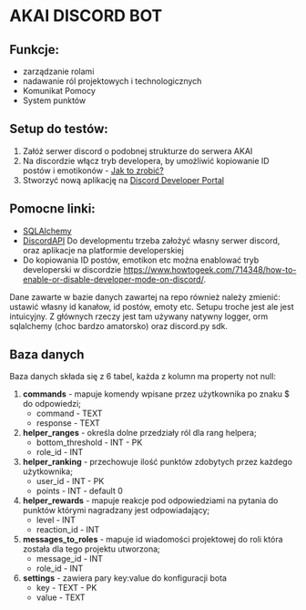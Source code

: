 # AKAI DISCORD BOT

## Funkcje:

- zarządzanie rolami
- nadawanie ról projektowych i technologicznych
- Komunikat Pomocy
- System punktów


## Setup do testów:
1. Załóż serwer discord o podobnej strukturze do serwera AKAI
2. Na discordzie włącz tryb developera, by umożliwić kopiowanie ID postów i emotikonów - [Jak to zrobić?](https://www.howtogeek.com/714348/how-to-enable-or-disable-developer-mode-on-discord/)
3. Stworzyć nową aplikację na [Discord Developer Portal](https://discord.com/developers/applications/.)


## Pomocne linki: 
- [SQLAlchemy](https://docs.sqlalchemy.org/en/14/orm/tutorial.html)
- [DiscordAPI](https://discordpy.readthedocs.io/en/stable/api.html) 
Do developmentu trzeba założyć własny serwer discord, oraz aplikacje na platformie developerskiej  
- Do kopiowania ID postów, emotikon etc można enablować tryb developerski w discordzie https://www.howtogeek.com/714348/how-to-enable-or-disable-developer-mode-on-discord/.  

Dane zawarte w bazie danych zawartej na repo również należy zmienić: ustawić własny id kanałow, id postów, emoty etc. Setupu troche jest ale jest intuicyjny. Z głównych rzeczy jest tam używany natywny logger, orm sqlalchemy (choc bardzo amatorsko) oraz discord.py sdk.

## Baza danych
Baza danych składa się z 6 tabel, każda z kolumn ma property not null:
 1. **commands** - mapuje komendy wpisane przez użytkownika po znaku $ do odpowiedzi;
    - command - TEXT
    - response - TEXT
 2. **helper_ranges** - określa dolne przedziały ról dla  rang helpera;
    - bottom_threshold - INT - PK
    - role_id - INT
 3. **helper_ranking** - przechowuje ilość punktów zdobytych przez każdego użytkownika;
    - user_id - INT - PK
    - points - INT - default 0
 4. **helper_rewards** - mapuje reakcje pod odpowiedziami na pytania do punktów którymi nagradzany jest odpowiadający;
    - level - INT
    - reaction_id - INT
 5. **messages_to_roles** - mapuje id wiadomości projektowej do roli która została dla tego projektu utworzona;
    - message_id - INT
    - role_id - INT
 6. **settings** - zawiera pary key:value do konfiguracji bota
    - key - TEXT - PK
    - value - TEXT